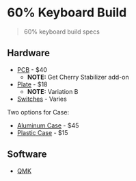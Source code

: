 # 60% Keyboard Build

> 60% keyboard build specs

## Hardware

* [PCB](https://kbdfans.com/collections/60/products/dz60-60-pcb) - $40
  * **NOTE:** Get Cherry Stabilizer add-on
* [Plate](https://kbdfans.com/collections/plate/products/dz60-cnc-aluminum-plate) - $18
  * **NOTE:** Variation B
* [Switches](https://kbdfans.com/collections/switches/products/switch-68-cherry-gateron-zealio) - Varies

Two options for Case:

* [Aluminum Case](https://kbdfans.com/collections/60-layout-case/products/customized-gh60-aluminum-case) - $45
* [Plastic Case](https://kbdfans.com/collections/60-layout-case/products/60-plastic-case) - $15

## Software

* [QMK](https://docs.qmk.fm/#/)
